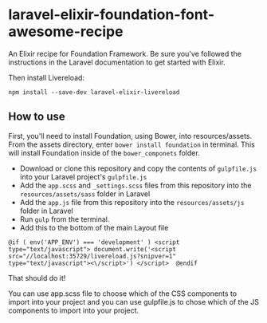 # laravel-elixir-foundation-font-awesome-recipe
An Elixir recipe for Foundation Framework. Be sure you've followed the instructions in the Laravel documentation to get started with Elixir.

Then install Livereload:

`npm install --save-dev laravel-elixir-livereload`

## How to use

First, you'll need to install Foundation, using Bower, into resources/assets. From the assets directory, enter `bower install foundation` in terminal. This will install Foundation inside of the `bower_componets` folder.

* Download or clone this repository and copy the contents of `gulpfile.js` into your Laravel project's `gulpfile.js`
* Add the `app.scss` and `_settings.scss` files from this repository into the `resources/assets/sass` folder in Laravel
* Add the `app.js` file from this repository into the `resources/assets/js` folder in Laravel
* Run `gulp` from the terminal.
* Add this to the bottom of the main Layout file 

`@if ( env('APP_ENV') === 'development' )
	<script type="text/javascript">
		document.write('<script src="//localhost:35729/livereload.js?snipver=1" type="text/javascript"><\/script>')
	</script> 
@endif`

That should do it!

You can use app.scss file to choose which of the CSS components to import into your project and you can use gulpfile.js to chose which of the JS components to import into your project.
